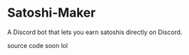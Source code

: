 # Satoshi-Maker
A Discord bot that lets you earn satoshis directly on Discord.

source code soon lol
